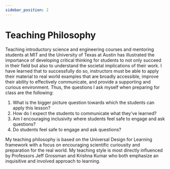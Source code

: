 ```yaml
---
sidebar_position: 2
---
```


# Teaching Philosophy 


Teaching introductory science and engineering courses and mentoring students at MIT and the University of Texas at Austin has illustrated the importance of developing critical thinking for students to not only succeed in their field but also to understand the societal implications of their work. I have learned that to successfully do so, instructors must be able to apply their material to real world examples that are broadly accessible, improve their ability to effectively communicate, and provide a supporting and curious environment.
Thus, the questions I ask myself when preparing for class are the following:
1.	What is the bigger picture question towards which the students can apply this lesson?
2.	How do I expect the students to communicate what they’ve learned?
3.	Am I encouraging inclusivity where students feel safe to engage and ask questions?
4.	Do students feel safe to engage and ask questions?

My teaching philosophy is based on the Universal Design for Learning framework with a focus on encouraging scientific curiousity and preparation for the real world. My teaching style is most directly influenced by Professors Jeff Grossman and Krishna Kumar who both emphasize an inquisitive and involved approach to learning. 